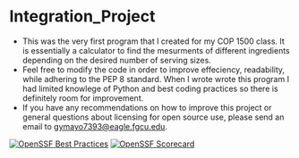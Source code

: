# Integration_Project
- This was the very first program that I created for my COP 1500 class. It is essentially a calculator to find the mesurments of different ingredients depending on the desired number of serving sizes.
- Feel free to modify the code in order to improve effeciency, readability, while adhering to the PEP 8 standard. When I wrote wrote this program I had limited knowlege of Python and best coding practices so there is definitely room for improvement.
- If you have any recommendations on how to improve this project or general questions about licensing for open source use,  please send an email to gymayo7393@eagle.fgcu.edu.

[![OpenSSF Best Practices](https://www.bestpractices.dev/projects/8508/badge)](https://www.bestpractices.dev/projects/8508)
[![OpenSSF Scorecard](https://api.securityscorecards.dev/projects/github.com/{gymayo}{Integration_Project}/badge)](https://securityscorecards.dev/viewer/?uri=github.com/{gymayo}/{Integration_Project})
